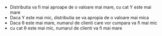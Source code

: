- Distributia va fi mai aproape de o valoare mai mare, cu cat Y este mai mare
- Daca Y este mai mic, distributia se va apropia de o valoare mai mica
- Daca θ este mai mare, numarul de clienti care vor cumpara va fi mai mic
- cu cat θ este mai mic, numarul de clienti va fi mai mare